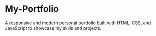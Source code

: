 # My-Portfolio
A responsive and modern personal portfolio built with HTML, CSS, and JavaScript to showcase my skills and projects.
